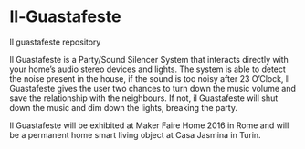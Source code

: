 # Il-Guastafeste
Il guastafeste repository 

Il Guastafeste is a Party/Sound Silencer System that interacts directly with your home’s audio stereo devices and lights. 
The system is able to detect the noise present in the house, if the sound is too noisy after 23 O’Clock, 
Il Guastafeste gives the user two chances to turn down the music volume and save the relationship with the neighbours. 
If not, il Guastafeste will shut down the music and dim down the lights, breaking the party.

Il Guastafeste will be exhibited at Maker Faire Home 2016 in Rome and will be a permanent home smart living object at 
Casa Jasmina in Turin.
